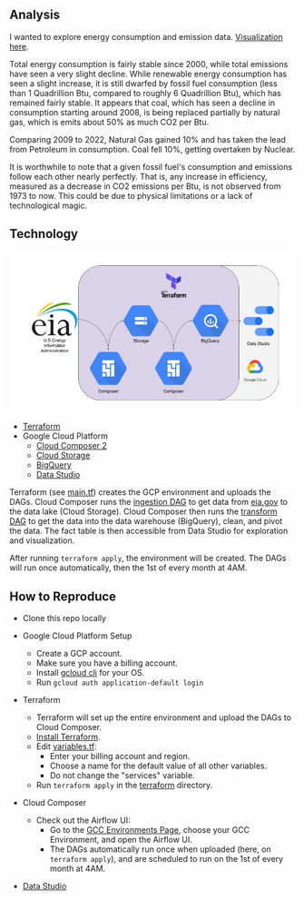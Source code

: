 ## Analysis
I wanted to explore energy consumption and emission data. [Visualization here](visualizations/energy_exploration.pdf).

Total energy consumption is fairly stable since 2000, while total emissions have seen a very slight decline. While renewable energy consumption has seen a slight increase, it is still dwarfed by fossil fuel consumption (less than 1 Quadrillion Btu, compared to roughly 6 Quadrillion Btu), which has remained fairly stable. It appears that coal, which has seen a decline in consumption starting around 2008, is being replaced partially by natural gas, which is emits about 50% as much CO2 per Btu. 

Comparing 2009 to 2022, Natural Gas gained 10% and has taken the lead from Petroleum in consumption. Coal fell 10%, getting overtaken by Nuclear.

It is worthwhile to note that a given fossil fuel's consumption and emissions follow each other nearly perfectly. That is, any increase in efficiency, measured as a decrease in CO2 emissions per Btu, is not observed from 1973 to now. This could be due to physical limitations or a lack of technological magic.

## Technology
![pipeline](visualizations/pipeline.png)
- [Terraform](https://www.terraform.io/)
- Google Cloud Platform
	- [Cloud Composer 2](https://cloud.google.com/composer)
	- [Cloud Storage](https://cloud.google.com/storage/)
	- [BigQuery](https://cloud.google.com/bigquery/)
	- [Data Studio](https://cloud.google.com/datastudio/)
	
Terraform (see [main.tf](terraform/main.tf)) creates the GCP environment and uploads the DAGs. Cloud Composer runs the [ingestion DAG](dags/gcs_ingestion_dag.py) to get data from [eia.gov](https://www.eia.gov/) to the data lake (Cloud Storage). Cloud Composer then runs the [transform DAG](dags/bq_transform_dag.py) to get the data into the data warehouse (BigQuery), clean, and pivot the data. The fact table is then accessible from Data Studio for exploration and visualization.

After running `terraform apply`, the environment will be created. The DAGs will run once automatically, then the 1st of every month at 4AM.

## How to Reproduce
- Clone this repo locally
- Google Cloud Platform Setup
    - Create a GCP account.
    - Make sure you have a billing account.
    - Install [gcloud cli](https://cloud.google.com/sdk/docs/install) for your OS.
    - Run `gcloud auth application-default login`

- Terraform
    - Terraform will set up the entire environment and upload the DAGs to Cloud Composer.
	- [Install Terraform](https://www.terraform.io/downloads).
	- Edit [variables.tf](terraform/variables.tf):
		- Enter your billing account and region.
		- Choose a name for the default value of all other variables.
		- Do not change the "services" variable.
	- Run `terraform apply` in the [terraform](terraform) directory.
    
- Cloud Composer
    - Check out the Airflow UI:
        - Go to the [GCC Environments Page](https://console.cloud.google.com/composer/), choose your GCC Environment, and open the Airflow UI.
        - The DAGs automatically run once when uploaded (here, on `terraform apply`), and are scheduled to run on the 1st of every month at 4AM.

- [Data Studio](https://datastudio.google.com/)
